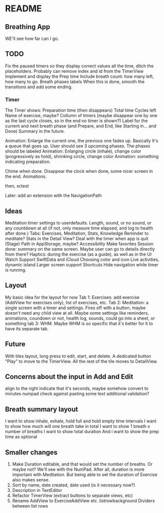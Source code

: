 #  README

## Breathing App
WE'll see how far can I go.


## TODO
Fix the paused timers so they display correct values all the time, ditch the placeholders.
Probably can remove index and id from the TimerView
Implement and display the Prep time
Include breath count: how many left, how many to go.
Breath phases labels
When this is done, smooth the transitions and add some ending.

### Timer

The Timer shows:
Preparation time (then disappears)
Total time
Cycles left
Name of exercise, maybe?
Collumn of timers (maybe disappear one by one as the last cycle closes, so in the end no timer is shown?)
Label for the current and next breath phase (and Prepare, and End, like Starting in... and Done)
Summary in the future.

Animation: Enlarge the current one, the previous one fades up. Basically It's a queue that goes up. User should see 3 upcoming phases.
The phases should be labeled
Animation: Enlarging circle (inhale), change color (progressively as hold), shrinking circle, change color
Animation: something indicating preparation.

Chime when done. Disappear the clock when done, some nicer screen in the end. Animations.

then, xctest

Later: add an extension with the NavigationPath

## Ideas
Meditation timer settings to userdefaults. Length, sound, or no sound, or any countdown at all (if not, only measure time elapsed, and log to health after done.)
Tabs: Exercises, Meditation, Stats, Knowledge
Reminder to meditate?
Stats in the Detail View?
Deal with the timer when app is quit (Stage)
Path in AppStorage, maybe?
Accessibility
Make favorites
Session done: summary on the same screen. Maybe user can go to details directly from there?
Haptics: during the exercise (as a guide), as well as in the UI
Watch Support
SwiftData and iCloud
Choosing color and icon
Live activities, dynamic island
Larger screen support
Shortcuts
Hide navigation while timer is running.

## Layout

My basic idea for the layout for now
Tab 1: Exercises: add exercise (AddView for exercises only), list of exercises, etc.
Tab 2: Meditation: a single screen with a timer and settings. Fires off with a button, maybe doesn't need any child view at all. Maybe some settings like reminders, animations, coundown or not, health log, sounds, could go into a sheet, or something
tab 3: WHM. Maybe WHM is so specific that it's better for it to have its separate tab.

## Future
With tiles layout, long press to edit, start, and delete. A dedicated button "Play" to move to the TimerView. All the rest of the tile moves to DetailView.

## Concerns about the input in Add and Edit
align to the right
indicate that it's seconds, maybe somehow convert to minutes
numpad
check against pasting some text
additional validation?

## Breath summary layout
I want to show inhale, exhale, hold full and hold empty time intervals
I want to show how much will one breath take in total
I want to show 1 breath x number of breaths
I want to show total duration
And i want to show the prep time as optional

## Smaller changes
1. Make Duration editable, and that would set the number of breaths. Or maybe not? We'll see with the NumPad. After all, duration is more important with Meditation. But being able to set the duration of Exercise also makes sense.
2. Sort by name, date created, date used (is it necessary now?)
3. Description in TextEditor
4. Refactor TimerView (extract buttons to separate views, etc)
5. Rename AddView to ExerciseAddView etc
.listrowbackground
Dividers between list rows
